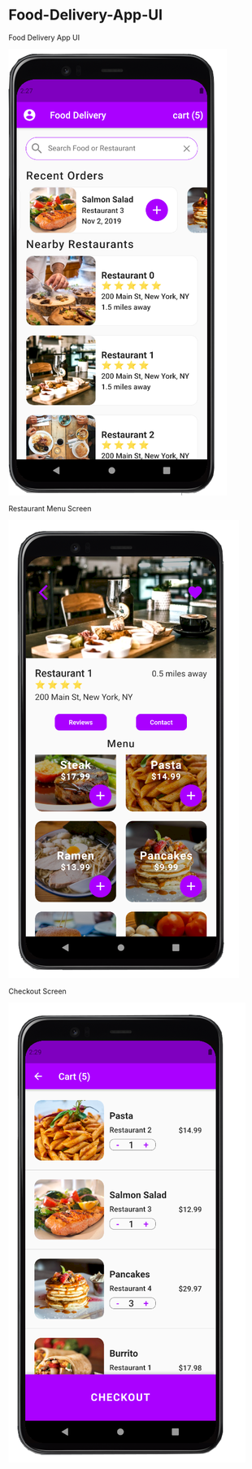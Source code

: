 # Food-Delivery-App-UI
Food Delivery App UI

<p float="left">
  <img src="/screenshots/pic1.PNG"/>

  Restaurant Menu Screen

  <img src="/screenshots/pic2.PNG"/> 

  Checkout Screen

<img src="/screenshots/pic3.PNG"/> 

</p>
